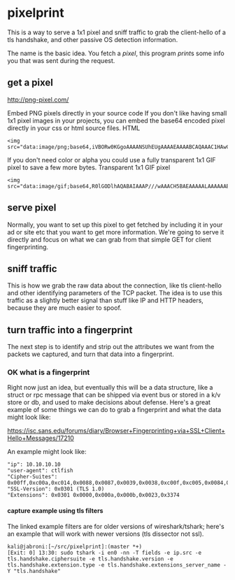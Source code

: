 # pixelprint

This is a way to serve a 1x1 pixel and sniff traffic to grab the client-hello of a tls handshake, and other passive OS detection information.

The name is the basic idea. You fetch a *pixel*, this program *print*s some info you that was sent during the request.

## get a pixel

http://png-pixel.com/

Embed PNG pixels directly in your source code
If you don't like having small 1x1 pixel images in your projects, you can embed the base64 encoded pixel directly in your css or html source files.
HTML
```
<img src="data:image/png;base64,iVBORw0KGgoAAAANSUhEUgAAAAEAAAABCAQAAAC1HAwCAAAAC0lEQVR42mNkYAAAAAYAAjCB0C8AAAAASUVORK5CYII=">
```
If you don't need color or alpha you could use a fully transparent 1x1 GIF pixel to save a few more bytes.
Transparent 1x1 GIF pixel
```
<img src="data:image/gif;base64,R0lGODlhAQABAIAAAP///wAAACH5BAEAAAAALAAAAAABAAEAAAICRAEAOw==">
```

## serve pixel

Normally, you want to set up this pixel to get fetched by including it in your ad or site etc that you want to get more information.
We're going to serve it directly and focus on what we can grab from that simple GET for client fingerprinting.

## sniff traffic

This is how we grab the raw data about the connection, like tls client-hello and other identifying parameters of the TCP packet.
The idea is to use this traffic as a slightly better signal than stuff like IP and HTTP headers, because they are much easier to spoof.

## turn traffic into a fingerprint

The next step is to identify and strip out the attributes we want from the packets we captured, and turn that data into a fingerprint.

### OK what is a fingerprint

Right now just an idea, but eventually this will be a data structure, like a struct or rpc message that can be shipped via event bus or stored in a k/v store or db,
and used to make decisions about defense. Here's a great example of some things we can do to grab a fingerprint and what the data might look like:

https://isc.sans.edu/forums/diary/Browser+Fingerprinting+via+SSL+Client+Hello+Messages/17210

An example might look like:

```
"ip": 10.10.10.10
"user-agent": ctlfish
"Cipher-Suites": 0x00ff,0xc00a,0xc014,0x0088,0x0087,0x0039,0x0038,0xc00f,0xc005,0x0084,0x0035,0xc007,0xc009,0xc011,0xc013,0x0045,0x0044,0x0033,0x0032,0xc00c,0xc00e,0xc002,0xc004,0x0096,0x0041,0x0005,0x0004,0x002f,0xc008,0xc012,0x0016,0x0013,0xc00d,0xc003,0xfeff,0x000a
"SSL-Version": 0x0301 (TLS 1.0)
"Extensions": 0x0301 0x0000,0x000a,0x000b,0x0023,0x3374
```

#### capture example using tls filters

The linked example filters are for older versions of wireshark/tshark; here's an example that will work with newer versions (tls dissector not ssl).

```
kali@jabroni:[~/src/pixelprint]:(master *+)
[Exit: 0] 13:30: sudo tshark -i en0 -nn -T fields -e ip.src -e tls.handshake.ciphersuite -e tls.handshake.version -e tls.handshake.extension.type -e tls.handshake.extensions_server_name -Y "tls.handshake"
```
